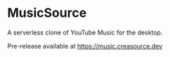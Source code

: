 # MusicSource

A serverless clone of YouTube Music for the desktop.

Pre-release available at https://music.creasource.dev
